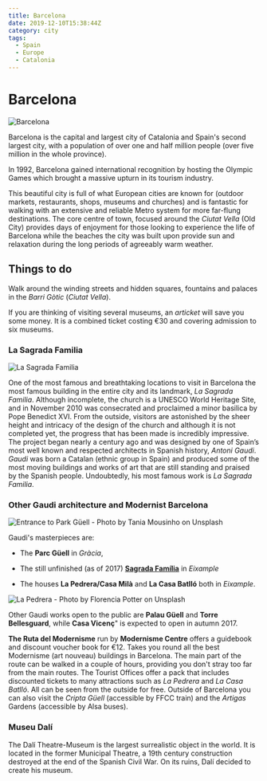 ```yaml
---
title: Barcelona
date: 2019-12-10T15:38:44Z
category: city
tags:
  - Spain
  - Europe
  - Catalonia
---
```


# Barcelona <WishWidget	country="ES"	city="Barcelona"	picture="https://images.unsplash.com/photo-1523531294919-4bcd7c65e216?ixlib=rb-1.2.1&ixid=eyJhcHBfaWQiOjEyMDd9&auto=format&fit=crop&w=1050&q=80"></WishWidget>

![Barcelona](https://images.unsplash.com/photo-1523531294919-4bcd7c65e216?ixlib=rb-1.2.1&ixid=eyJhcHBfaWQiOjEyMDd9&auto=format&fit=crop&w=1050&q=80)

Barcelona is the capital and largest city of Catalonia and Spain's second largest city, with a population of over one and half million people (over five million in the whole province).

In 1992, Barcelona gained international recognition by hosting the Olympic Games which brought a massive upturn in its tourism industry.

This beautiful city is full of what European cities are known for (outdoor markets, restaurants, shops, museums and churches) and is fantastic for walking with an extensive and reliable Metro system for more far-flung destinations. The core centre of town, focused around the _Ciutat Vella_ (Old City) provides days of enjoyment for those looking to experience the life of Barcelona while the beaches the city was built upon <WishWidget	country="ES"	city="Barcelona"	activity="Beach"></WishWidget>provide sun and relaxation during the long periods of agreeably warm weather.

## Things to do

Walk around the winding streets and hidden squares, fountains and palaces in the _Barri Gòtic_ (_Ciutat Vella_).

If you are thinking of visiting several museums, an _articket_ will save you some money. It is a combined ticket costing €30 and covering admission to six museums.

### La Sagrada Familia
<WishWidget	country="ES"	city="Barcelona"	activity="La Sagrada Familia" picture="https://images.unsplash.com/photo-1532704553978-0f1446208202?ixlib=rb-1.2.1&ixid=eyJhcHBfaWQiOjEyMDd9&auto=format&fit=crop&w=600&q=80" label="true"></WishWidget>

 ![La Sagrada Familia](https://images.unsplash.com/photo-1532704553978-0f1446208202?ixlib=rb-1.2.1&ixid=eyJhcHBfaWQiOjEyMDd9&auto=format&fit=crop&w=600&q=80)

 One of the most famous and breathtaking locations to visit in Barcelona the most famous building in the entire city and its landmark, _La Sagrada Familia_. Although incomplete, the church is a UNESCO World Heritage Site, and in November 2010 was consecrated and proclaimed a minor basilica by Pope Benedict XVI. From the outside, visitors are astonished by the sheer height and intricacy of the design of the church and although it is not completed yet, the progress that has been made is incredibly impressive. The project began nearly a century ago and was designed by one of Spain’s most well known and respected architects in Spanish history, _Antoni Gaudi_. _Gaudi_ was born a Catalan (ethnic group in Spain) and produced some of the most moving buildings and works of art that are still standing and praised by the Spanish people. Undoubtedly, his most famous work is _La Sagrada Familia_.

### Other Gaudi architecture and Modernist Barcelona

 ![Entrance to Park Güell - Photo by Tania Mousinho on Unsplash](https://images.unsplash.com/photo-1555156801-0366d40d4402?ixlib=rb-1.2.1&ixid=eyJhcHBfaWQiOjEyMDd9&auto=format&fit=crop&w=600&q=80)

Gaudi's masterpieces are:
- The **Parc Güell** <WishWidget country="ES"	city="Barcelona" activity="Parc Güell" picture="https://images.unsplash.com/photo-1555156801-0366d40d4402?ixlib=rb-1.2.1&ixid=eyJhcHBfaWQiOjEyMDd9&auto=format&fit=crop&w=600&q=80"></WishWidget> in _Gràcia_,

- The still unfinished (as of 2017) [**Sagrada Família**](#la-sagrada-familia) in _Eixample_

- The houses **La Pedrera/Casa Milà**<WishWidget	country="ES" city="Barcelona" activity="La Pedrera" picture="https://images.unsplash.com/photo-1528744598421-b7b93e12df15?ixlib=rb-1.2.1&ixid=eyJhcHBfaWQiOjEyMDd9&auto=format&fit=crop&w=600&q=80"></WishWidget> and **La Casa Batlló**<WishWidget	country="ES" city="Barcelona" activity="Casa Batllo"></WishWidget> both in _Eixample_.

![La Pedrera - Photo by Florencia Potter on Unsplash](https://images.unsplash.com/photo-1528744598421-b7b93e12df15?ixlib=rb-1.2.1&ixid=eyJhcHBfaWQiOjEyMDd9&auto=format&fit=crop&w=600&q=80)

Other Gaudi works open to the public are **Palau Güell** and **Torre Bellesguard**, while **Casa Vicenç**" is expected to open in autumn 2017.

**The Ruta del Modernisme** run by **Modernisme Centre** offers a guidebook and discount voucher book for €12. Takes you round all the best Modernisme (art nouveau) buildings in Barcelona. The main part of the route can be walked in a couple of hours, providing you don't stray too far from the main routes. The Tourist Offices offer a pack that includes discounted tickets to many attractions such as _La Pedrera_ and _La Casa Batlló_. All can be seen from the outside for free. Outside of Barcelona you can also visit the _Cripta Güell_ (accessible by FFCC train) and the _Artigas_ Gardens (accessible by Alsa buses).

### Museu Dalí
<WishWidget	country="ES" city="Barcelona"	activity="Museu Dalí" label="true"></WishWidget>

The Dalí Theatre-Museum is the largest surrealistic object in the world. It is located in the former Municipal Theatre, a 19th century construction destroyed at the end of the Spanish Civil War. On its ruins, Dalí decided to create his museum.
